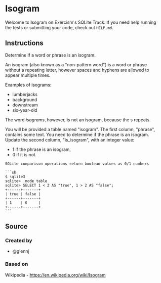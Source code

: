 # Isogram

Welcome to Isogram on Exercism's SQLite Track.
If you need help running the tests or submitting your code, check out `HELP.md`.

## Instructions

Determine if a word or phrase is an isogram.

An isogram (also known as a "non-pattern word") is a word or phrase without a repeating letter, however spaces and hyphens are allowed to appear multiple times.

Examples of isograms:

- lumberjacks
- background
- downstream
- six-year-old

The word _isograms_, however, is not an isogram, because the s repeats.

You will be provided a table named "isogram".
The first column, "phrase", contains some text.
You need to determine if the phrase is an isogram.
Update the second column, "is_isogram", with an integer value:

* 1 if the phrase is an isogram,
* 0 if it is not.

~~~~exercism/note
SQLite comparison operations return boolean values as 0/1 numbers

```sh
$ sqlite3
sqlite> .mode table
sqlite> SELECT 1 < 2 AS "true", 1 > 2 AS "false";
+------+-------+
| true | false |
+------+-------+
| 1    | 0     |
+------+-------+
```
~~~~

## Source

### Created by

- @glennj

### Based on

Wikipedia - https://en.wikipedia.org/wiki/Isogram